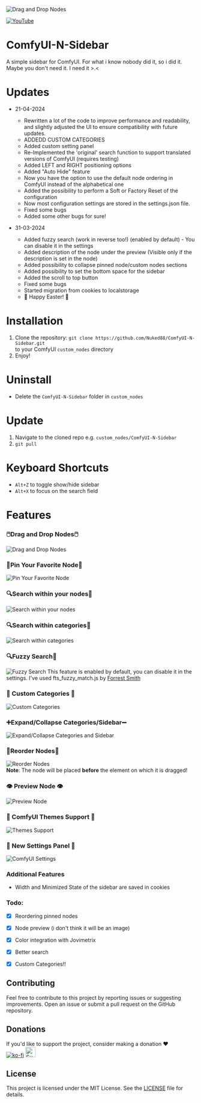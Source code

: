 
![Drag and Drop Nodes](./images/header.png)



[![YouTube](./images/YouTube.svg)](https://www.youtube.com/channel/UCnu819ZX2xiusPpbQ4KzSmA)

# ComfyUI-N-Sidebar
A simple sidebar for ComfyUI.
For what i know nobody did it, so i did it.
Maybe you don't need it. I need it >.< 

# Updates
- 21-04-2024
  - Rewritten a lot of the code to improve performance and readability, and slightly adjusted the UI to ensure compatibility with future updates.
  - ADDEDD CUSTOM CATEGORIES
  - Added custom setting panel
  - Re-Implemented the 'original' search function to support translated versions of ComfyUI (requires testing)
  - Added LEFT and RIGHT positioning options
  - Added "Auto Hide" feature
  - Now you have the option to use the default node ordering in ComfyUI instead of the alphabetical one
  - Added the possibility to perform a Soft or Factory Reset of the configuration
  - Now most configuration settings are stored in the settings.json file.
  - Fixed some bugs
  - Added some other bugs for sure!

- 31-03-2024 
  - Added fuzzy search (work in reverse too!) (enabled by default) -  You can disable it in the settings
  - Added description of the node under the preview (Visible only if the description is set in the node)
  - Added possibility to collapse pinned node/custom nodes sections
  - Added possibility to set the bottom space for the sidebar
  - Added the scroll to top button
  - Fixed some bugs
  - Started migration from cookies to localstorage
  - 🐰 Happy Easter! 🐰

# Installation

1. Clone the repository:
`git clone https://github.com/Nuked88/ComfyUI-N-Sidebar.git`  
to your ComfyUI `custom_nodes` directory
2. Enjoy!


# Uninstall
  - Delete the `ComfyUI-N-Sidebar` folder in `custom_nodes`


# Update
1. Navigate to the cloned repo e.g. `custom_nodes/ComfyUI-N-Sidebar`
2. `git pull`

# Keyboard Shortcuts

- `Alt+Z` to toggle show/hide sidebar
- `Alt+X` to focus on the search field

# Features

### 🖱️Drag and Drop Nodes🖱️
![Drag and Drop Nodes](./images/dd.gif)


### 📌Pin Your Favorite Node📌
![Pin Your Favorite Node](./images/pin.gif)

### 🔍Search within your nodes📄
![Search within your nodes](./images/search_nodes.gif)

### 🔍Search within categories📂
![Search within categories](./images/search_categories.gif)

### 🔍Fuzzy Search🔄
![Fuzzy Search](./images/fuzzysearch.gif)
This feature is enabled by default, you can disable it in the settings. I've used fts_fuzzy_match.js by [Forrest Smith](https://github.com/forrestthewoods/lib_fts)

### 🎨 Custom Categories 📂
![Custom Categories](./images/custom_categories.gif)



### ➕Expand/Collapse Categories/Sidebar➖
![Expand/Collapse Categories and Sidebar](./images/expand_collapse.gif)

### 🔁Reorder Nodes🔁
![Reorder Nodes](./images/pin_reorder.gif)
<br>
**Note**: The node will be placed **before** the element on which it is dragged!

### 👁 Preview Node 👁
![Preview Node](./images/preview.gif)

### 🎨 ComfyUI Themes Support 🎨
![Themes Support ](./images/theme.gif)

### 🎨 New Settings Panel 🎨
![ComfyUI Settings](./images/settings.png)

### Additional Features
- Width and Minimized State of the sidebar are saved in cookies


### Todo:
- [x] Reordering pinned nodes
- [x] Node preview (i don't think it will be an image)
- [x] Color integration with Jovimetrix
- [x] Better search
- [x] Custom Categories!!



## Contributing

Feel free to contribute to this project by reporting issues or suggesting improvements. Open an issue or submit a pull request on the GitHub repository.

## Donations

If you'd like to support the project, consider making a donation ❤️
<br>
[![ko-fi](https://ko-fi.com/img/githubbutton_sm.svg)](https://ko-fi.com/C0C0AJECJ) 
<a href="https://patreon.com/DreamingAIChannel"><img src="./images/patreon_badge.png" alt="Support me on Patreon" height="27" /></a>

## License

This project is licensed under the MIT License. See the [LICENSE](LICENSE) file for details.

